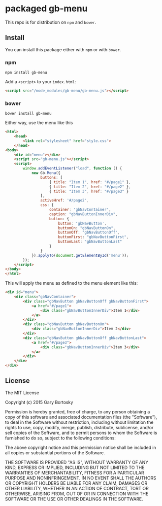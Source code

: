 # packaged gb-menu

This repo is for distribution on `npm` and `bower`.

## Install

You can install this package either with `npm` or with `bower`.

### npm

```shell
npm install gb-menu
```

Add a `<script>` to your `index.html`:

```html
<script src="/node_modules/gb-menu/gb-menu.js"></script>
```

### bower

```shell
bower install gb-menu
```

Either way, use the menu like this

```html
<html>
    <head>
        <link rel="stylesheet" href="style.css">
    </head>
<body>
    <div id="menu"></div>
    <script src="gb-menu.js"></script>
    <script>
        window.addEventListener("load", function () {
            new Gb.Menu({
                buttons: [
		            { title: "Item 1", href: "#/page1" },
		            { title: "Item 2", href: "#/page2" },
		            { title: "Item 3", href: "#/page3" }
                ],
                activeHref: '#/page2',
                css: {
                    container: 'gbNavContainer',
                    caption: "gbNavButtonInnerDiv",
                    button: {
                        button: 'gbNavButton',
                        buttonOn: "gbNavButtonOn",
                        buttonOff: "gbNavButtonOff",
                        buttonFirst: "gbNavButtonFirst",
                        buttonLast: "gbNavButtonLast"
                    }
                }
            }).applyTo(document.getElementById('menu'));
        });
    </script>
</body>
</html>
```

This will apply the menu as defined to the menu element like this:

```html
<div id="menu">
    <div class="gbNavContainer">
        <div class="gbNavButton gbNavButtonOff gbNavButtonFirst">
            <a href="#/page1">
                <div class="gbNavButtonInnerDiv">Item 1</div>
            </a>
        </div>
        <div class="gbNavButton gbNavButtonOn">
            <div class="gbNavButtonInnerDiv">Item 2</div>
        </div>
        <div class="gbNavButton gbNavButtonOff gbNavButtonLast">
            <a href="#/page3">
                <div class="gbNavButtonInnerDiv">Item 3</div>
            </a>
        </div>
    </div>
</div>
```

## License

The MIT License

Copyright (c) 2015 Gary Bortosky

Permission is hereby granted, free of charge, to any person obtaining a copy
of this software and associated documentation files (the "Software"), to deal
in the Software without restriction, including without limitation the rights
to use, copy, modify, merge, publish, distribute, sublicense, and/or sell
copies of the Software, and to permit persons to whom the Software is
furnished to do so, subject to the following conditions:

The above copyright notice and this permission notice shall be included in
all copies or substantial portions of the Software.

THE SOFTWARE IS PROVIDED "AS IS", WITHOUT WARRANTY OF ANY KIND, EXPRESS OR
IMPLIED, INCLUDING BUT NOT LIMITED TO THE WARRANTIES OF MERCHANTABILITY,
FITNESS FOR A PARTICULAR PURPOSE AND NONINFRINGEMENT. IN NO EVENT SHALL THE
AUTHORS OR COPYRIGHT HOLDERS BE LIABLE FOR ANY CLAIM, DAMAGES OR OTHER
LIABILITY, WHETHER IN AN ACTION OF CONTRACT, TORT OR OTHERWISE, ARISING FROM,
OUT OF OR IN CONNECTION WITH THE SOFTWARE OR THE USE OR OTHER DEALINGS IN
THE SOFTWARE.
